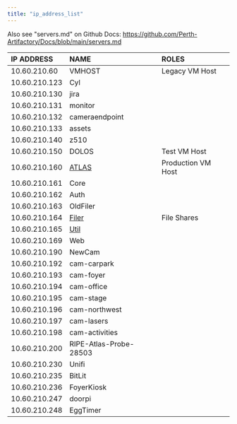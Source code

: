 ```yaml
---
title: "ip_address_list"
---
```

Also see "servers.md" on Github Docs: <https://github.com/Perth-Artifactory/Docs/blob/main/servers.md>

| IP ADDRESS    | NAME                                                | ROLES              |
|:--------------|:----------------------------------------------------|:-------------------|
| 10.60.210.60  | VMHOST                                              | Legacy VM Host     |
| 10.60.210.123 | Cyl                                                 |                    |
| 10.60.210.130 | jira                                                |                    |
| 10.60.210.131 | monitor                                             |                    |
| 10.60.210.132 | cameraendpoint                                      |                    |
| 10.60.210.133 | assets                                              |                    |
| 10.60.210.140 | z510                                                |                    |
| 10.60.210.150 | DOLOS                                               | Test VM Host       |
| 10.60.210.160 | [ATLAS](/subcommittee/it_infrastructure/atlas)      | Production VM Host |
| 10.60.210.161 | Core                                                |                    |
| 10.60.210.162 | Auth                                                |                    |
| 10.60.210.163 | OldFiler                                            |                    |
| 10.60.210.164 | [Filer](/subcommittee/it_infrastructure/filer)      | File Shares        |
| 10.60.210.165 | [Util](/subcommittee/it_infrastructure/server_util) |                    |
| 10.60.210.169 | Web                                                 |                    |
| 10.60.210.190 | NewCam                                              |                    |
| 10.60.210.192 | cam-carpark                                         |                    |
| 10.60.210.193 | cam-foyer                                           |                    |
| 10.60.210.194 | cam-office                                          |                    |
| 10.60.210.195 | cam-stage                                           |                    |
| 10.60.210.196 | cam-northwest                                       |                    |
| 10.60.210.197 | cam-lasers                                          |                    |
| 10.60.210.198 | cam-activities                                      |                    |
| 10.60.210.200 | RIPE-Atlas-Probe-28503                              |                    |
| 10.60.210.230 | Unifi                                               |                    |
| 10.60.210.235 | BitLit                                              |                    |
| 10.60.210.236 | FoyerKiosk                                          |                    |
| 10.60.210.247 | doorpi                                              |                    |
| 10.60.210.248 | EggTimer                                            |                    |
